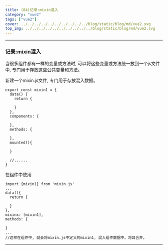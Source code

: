 ```yaml
---
title: (84)记录:mixin混入
category: "vue2"
tags: ["vue2"]
cover: ../../../../../../../../../../blog/static/blog/md/vue2.svg
top_img: ../../../../../../../../../../blog/static/blog/md/vue2.svg
---
```


***

### 记录:mixin混入

当很多组件都有一样的变量或方法时, 可以将这些变量或方法统一放到一个js文件中, 专门用于存放这些公共变量和方法。

新建一个mixin.js文件, 专门用于存放混入数据。


    export const mixin1 = {
      data() {
        return {
    
        }
      },
      components: {
    
      },
      methods: {
    
      },
      mounted(){
    
      }
    
      //......
    }

在组件中使用

    import {mixin1} from 'mixin.js'
    ...
    data(){
      return {
        
      }
    },
    mixinx: [mixin1],
    methods: {
      
    }
    ...
    //这样在组件中, 就会将mixin.js中定义的mixin1, 混入组件数据中。将其合并。


***